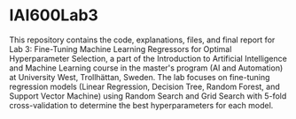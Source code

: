 # IAI600Lab3

This repository contains the code, explanations, files, and final report for Lab 3: Fine-Tuning Machine Learning Regressors for Optimal Hyperparameter Selection, a part of the Introduction to Artificial Intelligence and Machine Learning course in the master's program (AI and Automation) at University West, Trollhättan, Sweden. The lab focuses on fine-tuning regression models (Linear Regression, Decision Tree, Random Forest, and Support Vector Machine) using Random Search and Grid Search with 5-fold cross-validation to determine the best hyperparameters for each model.
